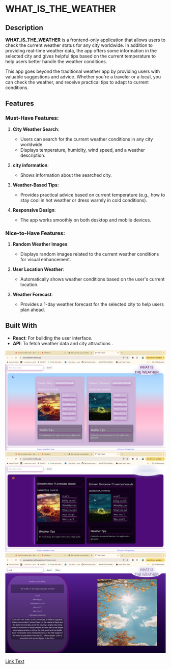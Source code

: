 # WHAT_IS_THE_WEATHER

## Description
**WHAT_IS_THE_WEATHER** is a frontend-only application that allows users to check the current weather status for any city worldwide. In addition to providing real-time weather data, the app offers some information in the selected city and gives helpful tips based on the current temperature to help users better handle the weather conditions.

This app goes beyond the traditional weather app by providing users with valuable suggestions and advice. Whether you're a traveler or a local, you can check the weather, and receive practical tips to adapt to current conditions.

## Features

### Must-Have Features:
1. **City Weather Search**:
   - Users can search for the current weather conditions in any city worldwide.
   - Displays temperature, humidity, wind speed, and a weather description.

2. **city information**:
   - Shows information about  the searched city.

3. **Weather-Based Tips**:
   - Provides practical advice based on current temperature (e.g., how to stay cool in hot weather or dress warmly in cold conditions).

4. **Responsive Design**:
   - The app works smoothly on both desktop and mobile devices.

### Nice-to-Have Features:
1. **Random Weather Images**:
   - Displays random images related to the current weather conditions for visual enhancement.

2. **User Location Weather**:
   - Automatically shows weather conditions based on the user's current location.

3. **Weather Forecast**:
   - Provides a 1-day weather forecast for the selected city to help users plan ahead.

## Built With
- **React**: For building the user interface.
- **API**: To fetch weather data and city attractions .

![Example Image](src/assets/Screenshot%202024-09-25%20at%2011.43.43.png)
![Example Image](src/assets/Screenshot%202024-09-25%20at%2011.43.53.png)
![Example Image](src/assets/Screenshot%202024-09-25%20at%2011.44.01.png)

[Link Text](https://yousrweather.netlify.app/)


